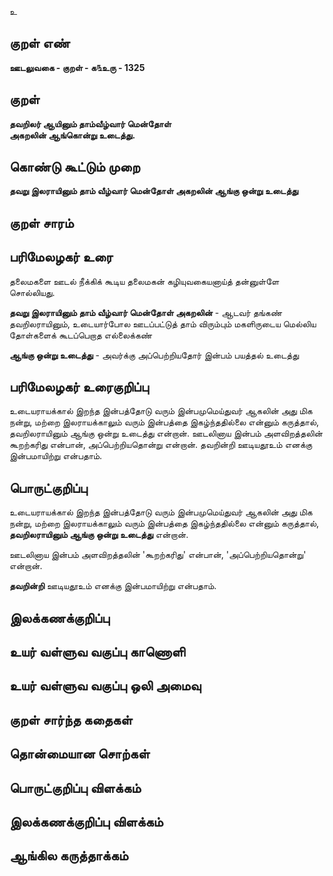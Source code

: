 உ

## குறள் எண் 

**ஊடலுவகை - குறள் - க௩உரு - 1325**

## குறள் 

**தவறிலர் ஆயினும் தாம்வீழ்வார் மென்தோள்  
அகறலின் ஆங்கொன்று உடைத்து.** 

## கொண்டு கூட்டும் முறை

**தவறு இலராயினும் தாம் வீழ்வார் மென்தோள் அகறலின் ஆங்கு ஒன்று உடைத்து**

## குறள் சாரம் 


## பரிமேலழகர் உரை

தலைமகளை ஊடல் நீக்கிக் கூடிய தலைமகன் கழியுவகையனாய்த் தன்னுள்ளே சொல்லியது. 

**தவறு இலராயினும் தாம் வீழ்வார் மென்தோள் அகறலின்** - ஆடவர் தங்கண் தவறிலராயினும், உடையார்போல ஊடப்பட்டுத் தாம் விரும்பும் மகளிருடைய மெல்லிய தோள்களைக் கூடப்பெறாத எல்லைக்கண் 

**ஆங்கு ஒன்று உடைத்து** - அவர்க்கு அப்பெற்றியதோர் இன்பம் பயத்தல் உடைத்து

## பரிமேலழகர் உரைகுறிப்பு   

உடையராயக்கால் இறந்த இன்பத்தோடு வரும் இன்பமுமெய்துவர் ஆகலின் அது மிக நன்று, மற்றை இலராயக்காலும் வரும் இன்பத்தை இகழ்ந்ததில்லை என்னும் கருத்தால், தவறிலராயினும் ஆங்கு ஒன்று உடைத்து என்றான். ஊடலினாய இன்பம் அளவிறத்தலின் கூறற்கரிது என்பான், அப்பெற்றியதொன்று என்றான். தவறின்றி ஊடியதூஉம் எனக்கு இன்பமாயிற்று என்பதாம்.

## பொருட்குறிப்பு 

உடையராயக்கால் இறந்த இன்பத்தோடு வரும் இன்பமுமெய்துவர் ஆகலின் அது மிக நன்று, மற்றை இலராயக்காலும் வரும் இன்பத்தை இகழ்ந்ததில்லை என்னும் கருத்தால், **தவறிலராயினும் ஆங்கு ஒன்று உடைத்து** என்றான். 

ஊடலினாய இன்பம் அளவிறத்தலின் 'கூறற்கரிது' என்பான், 'அப்பெற்றியதொன்று' என்றான். 

**தவறின்றி** ஊடியதூஉம் எனக்கு இன்பமாயிற்று என்பதாம்.

## இலக்கணக்குறிப்பு  


## உயர் வள்ளுவ வகுப்பு காணொளி


## உயர் வள்ளுவ வகுப்பு ஒலி அமைவு 

 
## குறள் சார்ந்த கதைகள் 


## தொன்மையான சொற்கள்


## பொருட்குறிப்பு விளக்கம்


## இலக்கணக்குறிப்பு விளக்கம்


## ஆங்கில கருத்தாக்கம் 


